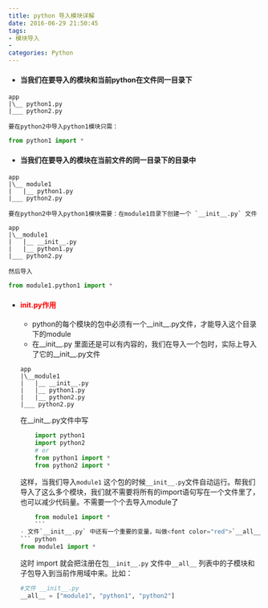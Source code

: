 ```yaml
---
title: python 导入模块详解
date: 2016-06-29 21:50:45
tags:
- 模块导入
-
categories: Python
---
```


- #### 当我们在要导入的模块和当前python在文件同一目录下
```
app
|\__ python1.py
|___ python2.py
```
    要在python2中导入python1模块只需：
``` python
from python1 import *
```

- #### 当我们在要导入的模块在当前文件的同一目录下的目录中
```
app
|\__ module1
|   |__ python1.py
|___ python2.py
```
    要在python2中导入python1模块需要：在module1目录下创建一个 `__init__.py` 文件
```
app
|\__module1
|   |__ __init__.py
|   |__ python1.py
|___ python2.py
```
    然后导入
``` python
from module1.python1 import *
```

- #### <font color=red>__init__.py作用</font>
    - python的每个模块的包中必须有一个__init__.py文件，才能导入这个目录下的module
    - 在__init__.py 里面还是可以有内容的，我们在导入一个包时，实际上导入了它的__init__.py文件
    ```
    app
    |\__module1
    |   |__ __init__.py
    |   |__ python1.py
    |   |__ python2.py
    |___ python2.py
    ```

    在__init__.py文件中写
    ``` python
        import python1
        import python2
        # or
        from python1 import *
        from python2 import *
    ```
    这样，当我们导入`module1` 这个包的时候`__init__.py`文件自动运行。帮我们导入了这么多个模块，我们就不需要将所有的import语句写在一个文件里了，也可以减少代码量。不需要一个个去导入module了
    ``` python
        from module1 import *
        ```
    - 文件`__init__.py` 中还有一个重要的变量，叫做<font color="red">`__all__`</font>。我们有时会使出一招“全部导入”，也就是这样：
    ``` python
    from module1 import *
    ```
    这时 import 就会把注册在包`__init__.py` 文件中`__all__` 列表中的子模块和子包导入到当前作用域中来。比如：

    ``` python
    #文件 __init__.py
    __all__ = ["module1", "python1", "python2"]
    ```